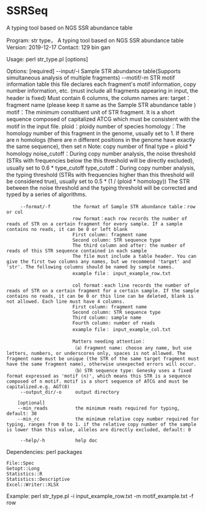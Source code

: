 # SSRSeq
A typing tool based on NGS SSR abundance table



Program: str type， A typing tool based on NGS SSR abundance table
Version: 2019-12-17
Contact: 129 bin gan

Usage:   perl str_type.pl [options]

Options:
        [required]
         --input/-i         Sample STR abundance table(Supports simultaneous analysis of multiple fragments)
         --motif/-m         STR motif information table
                            this file declares each fragment's motif information, copy number information, etc. (must include all fragments appearing in input, the header is fixed)
                            Must contain 6 columns, the column names are:
                            target：fragment name (please keep it same as the Sample STR abundance table )
                            motif：The minimum constituent unit of STR fragment. It is a short sequence composed of capitalized ATCG which must be consistent with the motif in the input file.
                            ploid：ploidy number of species
                            homology：The homology number of this fragment in the genome, usually set to 1. If there are n homologs (there are n different positions in the genome have exactly the same sequence), then set n
                                    Note: copy number of final type = ploid * homology
                            noise_cutoff：During copy number analysis, the noise threshold (STRs with frequencies below the this threshold will be directly excluded), usually set to 0.6 * type_cutoff
                            type_cutoff：During copy number analysis, the typing threshold (STRs with frequencies higher than this threshold will be considered true), usually set to 0.5 * (1 / (ploid * homology))
                                        The STR between the noise threshold and the typing threshold will be corrected and typed by a series of algorithms.

         --format/-f        the format of Sample STR abundance table：row or col
                            row format：each row records the number of reads of STR on a certain fragment for every sample. If a sample contains no reads, it can be 0 or left blank
                            First column: fragment name
                            Second column: STR sequence type
                            The third column and after: the number of reads of this STR sequence contained in each sample
                            The file must include a table header. You can give the first two columns any names, but we recommend 'target' and 'str'. The following columns should be named by sample names.
                            example file： input_example_row.txt

                            col format：each line records the number of reads of STR on a certain fragment for a certain sample. If the sample contains no reads, it can be 0 or this line can be deleted, blank is not allowed. Each line must have 4 columns.
                            First column: fragment name
                            Second column: STR sequence type
                            Third column: sample name
                            Fourth column: number of reads
                            example file： input_example_col.txt

                            Matters needing attention：
                            （a）Fragment name: choose any name, but use letters, numbers, or underscores only, spaces is not allowed. The fragment name must be unique (the STR of the same target fragment must have the same fragment name), otherwise unexpected errors will occur.
                            （b）STR sequence type: Genesky uses a fixed format expressed as 'motif (n)', which means this STR is a sequence composed of n motif. motif is a short sequence of ATCG and must be capitalized.e.g. AGT(8)
         --output_dir/-o     output directory

        [optional]
        --min_reads          the minimum reads required for typing, default: 30
        --min_rc             the minimum relative copy number required for typing, ranges from 0 to 1. if the relative copy number of the sample is lower than this value, alleles are directly excluded, default: 0

         --help/-h           help doc
 
    

Dependencies:
    perl packages

    File::Spec
    Getopt::Long
    Statistics::R
    Statistics::Descriptive
    Excel::Writer::XLSX

Example:
perl str_type.pl -i input_example_row.txt -m motif_example.txt -f row

